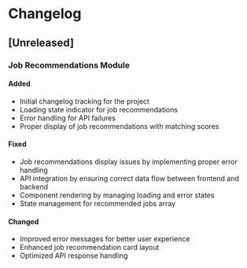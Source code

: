 # Changelog

## [Unreleased]

### Job Recommendations Module

#### Added
- Initial changelog tracking for the project
- Loading state indicator for job recommendations
- Error handling for API failures
- Proper display of job recommendations with matching scores

#### Fixed
- Job recommendations display issues by implementing proper error handling
- API integration by ensuring correct data flow between frontend and backend
- Component rendering by managing loading and error states
- State management for recommended jobs array

#### Changed
- Improved error messages for better user experience
- Enhanced job recommendation card layout
- Optimized API response handling
